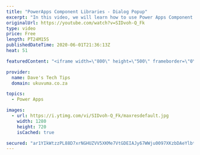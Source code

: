 ```yaml
---
title: "PowerApps Component Libraries - Dialog Popup"
excerpt: "In this video, we will learn how to use Power Apps Component Libraries and how they can be used to centralize reusable functionality across your apps, and streamline the process of deploying and updating them.  We will show you how to install the Power Apps Dialog Component in a library and then also"
originalUrl: https://youtube.com/watch?v=SIDvoh-Q_Fk
type: video
price: Free
length: PT24M15S
publishedDateTime: 2020-06-01T21:36:13Z
heat: 51

featuredContent: "<iframe width=\"800\" height=\"500\" frameborder=\"0\" src=\"https://www.youtube.com/embed/SIDvoh-Q_Fk\" allow=\"accelerometer; autoplay; encrypted-media; gyroscope; picture-in-picture\" allowfullscreen></iframe>"

provider:
  name: Dave's Tech Tips
  domain: ukuvuma.co.za

topics:
  - Power Apps

images:
  - url: https://i.ytimg.com/vi/SIDvoh-Q_Fk/maxresdefault.jpg
    width: 1280
    height: 720
    isCached: true

secured: "ar1YIkWtzzPL88D7xrNGHUZVV5XKMe7VtGDEIAJy67WWju0097XKzbDAeYlbtD1vx/KdjJZHTis4Za4nrXu1UkpC34zOT5CN706Id9sDph8GtvNuua7pTWWRA5azR8XKxXnShufyBPT9LT97CYakZIw5wBW210wIwl34j4gdpCwWgmLN8nBqT62ic7+k6HCsHIJRidTuA8COpSnmmP1LjTN1iimUftRrpr2NorwZ5sdUGpdwaYUg/8V/yCYg2hikwjwNdYq9OB3gcV7l402kFavnX8BDOXip1VweOn6vuZPpa76BRVZFXAphmJ9hiJY+6UtlOF5ueIusGhdYxxBKcjux5OJzshWR5Q9/9AO/fCa6289n+Gxy0uTG4dxKOHhILIioejGvmyKF4qUZDIsF38KJmJTyOSdL/+sfWK+3MF8=;BOOFqTvgig7VK60KVypRRw=="
---
```


